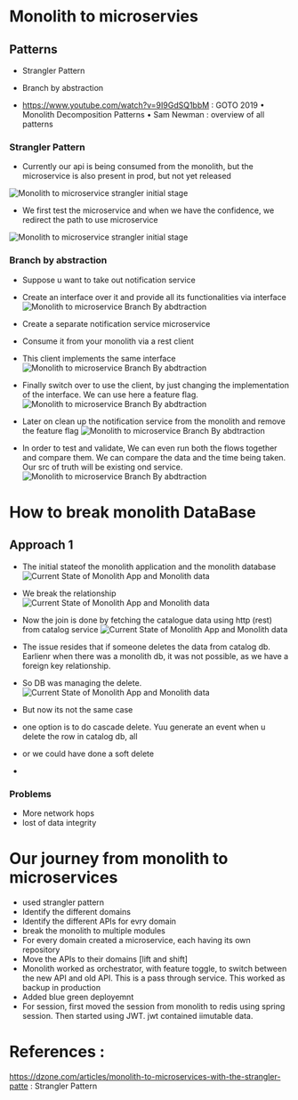 # Monolith to microservies

##  Patterns
- Strangler Pattern
- Branch by abstraction

- https://www.youtube.com/watch?v=9I9GdSQ1bbM : GOTO 2019 • Monolith Decomposition Patterns • Sam Newman : overview of all patterns

### Strangler Pattern

- Currently our api is being consumed from the monolith, but the microservice is also present in prod, but not yet released

![Monolith to microservice strangler initial stage](https://github.com/himkak/my-notes/blob/master/microservices/MonolithToMicroservice_Strangler.JPG)


- We first test the microservice and when we have the confidence, we redirect the path to use microservice

![Monolith to microservice strangler initial stage](https://github.com/himkak/my-notes/blob/master/microservices/MonolithToMicroservice_Strangler2.JPG)

### Branch by abstraction

- Suppose u want to take out notification service
- Create an interface over it and provide all its functionalities via interface
![Monolith to microservice Branch By abdtraction](https://github.com/himkak/my-notes/blob/master/microservices/MonolithToMicroservice_BranchByAbstraction.JPG)

- Create a separate notification service microservice
- Consume it from your monolith via a rest client
- This client implements the same interface
![Monolith to microservice Branch By abdtraction](https://github.com/himkak/my-notes/blob/master/microservices/MonolithToMicroservice_BranchByAbstraction2.JPG)

- Finally switch over to use the client, by just changing the implementation of the interface. We can use here a feature flag.
![Monolith to microservice Branch By abdtraction](https://github.com/himkak/my-notes/blob/master/microservices/MonolithToMicroservice_BranchByAbstraction3.JPG)

- Later on clean up the notification service from the monolith and remove the feature flag
![Monolith to microservice Branch By abdtraction](https://github.com/himkak/my-notes/blob/master/microservices/MonolithToMicroservice_BranchByAbstraction4.JPG)

- In order to test and validate, We can even run both the flows together and compare them. We can compare the data and the time being taken. Our src of truth will be existing ond service.
![Monolith to microservice Branch By abdtraction](https://github.com/himkak/my-notes/blob/master/microservices/MonolithToMicroservice_BranchByAbstraction5.JPG)

# How to break monolith DataBase

## Approach 1

- The initial stateof the monolith application and the monolith database
![Current State of Monolith App and Monolith data](https://github.com/himkak/my-notes/blob/master/microservices/MonoToMicro_DbBreak_Approach1_1.JPG)

- We break the relationship
![Current State of Monolith App and Monolith data](https://github.com/himkak/my-notes/blob/master/microservices/MonoToMicro_DbBreak_Approach1_2.JPG)

- Now the join is done by fetching the catalogue data using http (rest) from catalog service
![Current State of Monolith App and Monolith data](https://github.com/himkak/my-notes/blob/master/microservices/MonoToMicro_DbBreak_Approach1_3.JPG)

- The issue resides that if someone deletes the data from catalog db. Earlienr when there was a monolith db, it was not possible, as we have a foreign key relationship.
- So DB was managing the delete.
![Current State of Monolith App and Monolith data](https://github.com/himkak/my-notes/blob/master/microservices/MonoToMicro_DbBreak_Approach1_4.JPG)
- But now its not the same case
- one option is to do cascade delete. Yuu generate an event when u delete the row in catalog db, all
- or we could have done a soft delete
- 

### Problems
- More network hops
- lost of data integrity


# Our journey from monolith to microservices
- used strangler pattern
- Identify the different domains
- Identify the different APIs for evry domain
- break the monolith to multiple modules
- For every domain created a microservice, each having its own repository
- Move the APIs to their domains [lift and shift]
- Monolith worked as orchestrator, with feature toggle, to switch between the new API and old API. This is a pass through service. This worked as backup in production
- Added blue green deployemnt 
- For session, first moved the session from monolith to redis using spring session. Then started using JWT. jwt contained iimutable data.


# References :



https://dzone.com/articles/monolith-to-microservices-with-the-strangler-patte : Strangler Pattern